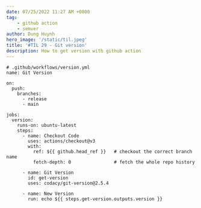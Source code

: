 ```yaml
---
date: 07/25/2022 11:27 AM +0800
tag:
    - github action
    - semver
author: Dung Huynh
hero_image: '/static/til.jpeg'
title: '#TIL 29 - Git version'
description: How to get version with github action
---
```


    # .github/workflows/version.yml
    name: Git Version

    on:
      push:
        branches:
          - release
          - main

    jobs:
      version:
        runs-on: ubuntu-latest
        steps:
          - name: Checkout Code
            uses: actions/checkout@v3
            with:
              ref: ${{ github.head_ref }}   # checkout the correct branch name
              fetch-depth: 0                # fetch the whole repo history

          - name: Git Version
            id: get-version
            uses: codacy/git-version@2.5.4

          - name: New Version
            run: echo ${{ steps.get-version.outputs.version }}
